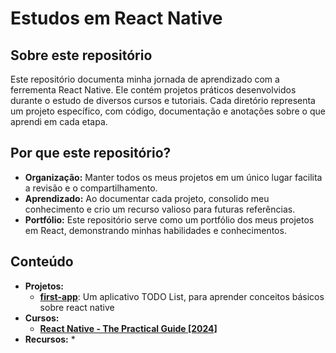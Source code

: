 # Estudos em React Native

## Sobre este repositório
Este repositório documenta minha jornada de aprendizado com a ferrementa React Native. Ele contém projetos práticos desenvolvidos durante o estudo de diversos cursos e tutoriais. Cada diretório representa um projeto específico, com código, documentação e anotações sobre o que aprendi em cada etapa.

## Por que este repositório?
* **Organização:** Manter todos os meus projetos em um único lugar facilita a revisão e o compartilhamento.
* **Aprendizado:** Ao documentar cada projeto, consolido meu conhecimento e crio um recurso valioso para futuras referências.
* **Portfólio:** Este repositório serve como um portfólio dos meus projetos em React, demonstrando minhas habilidades e conhecimentos.

## Conteúdo
* **Projetos:**
    * [**first-app**](https://github.com/MatheEduar/React-Native/tree/main/first-app): Um aplicativo TODO List, para aprender conceitos básicos sobre react native
* **Cursos:**
    * [**React Native - The Practical Guide [2024]**](https://www.udemy.com/course/react-native-the-practical-guide/)
* **Recursos:**
    * 
    
